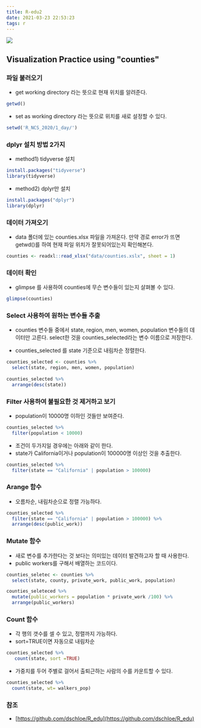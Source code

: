```yaml
---
title: R-edu2
date: 2021-03-23 22:53:23
tags: r
---
```

![](Images/sample2.png)
## Visualization Practice using "counties"
### 파일 불러오기
- get working directory 라는 뜻으로 현재 위치를 알려준다.
```r
getwd()
```
- set as working directory 라는 뜻으로 위치를 새로 설정할 수 있다.
```r
setwd('R_NCS_2020/1_day/')
```
 

### dplyr 설치 방법 2가지
- method1) tidyverse 설치 
```r
install.packages("tidyverse")
library(tidyverse)
```
- method2) dplyr만 설치 
```r
install.packages("dplyr")
library(dplyr)
```

### 데이터 가져오기
- data 폴더에 있는 counties.xlsx 파일을 가져온다. 
만약 경로 error가 뜨면 getwd()를 하여 현재 파일 위치가 잘못되어있는지 확인해본다.
  
```r 
counties <- readxl::read_xlsx("data/counties.xslx", sheet = 1)
```


### 데이터 확인
- glimpse 를 사용하여 counties에 무슨 변수들이 있는지 살펴볼 수 있다. 
```r
glimpse(counties) 
```

### Select 사용하여 원하는 변수들 추출
- counties 변수들 중에서 state, region, men, women, population 변수들의 데이터만 고른다.
select한 것을 counties_selected라는 변수 이름으로 저장한다.

- counties_selected 를 state 기준으로 내림차순 정렬한다. 
```r
counties_selected <- counties %>% 
  select(state, region, men, women, population)
  
counties_selected %>% 
  arrange(desc(state))
```


### Filter 사용하여 불필요한 것 제거하고 보기
- population이 10000명 이하인 것들만 보여준다.
```r
counties_selected %>% 
  filter(population < 10000)
```
- 조건이 두가지일 경우에는 아래와 같이 한다. 
- state가 California이거나 population이 100000명 이상인 것을 추출한다. 
```r
counties_selected %>% 
  filter(state == "California" | population > 100000)
```

### Arange 함수
- 오름차순, 내림차순으로 정렬 가능하다.
```r
counties_selected %>% 
  filter(state == "California" | population > 100000) %>%
  arrange(desc(public_work))
```

### Mutate 함수
- 새로 변수를 추가한다는 것 보다는 의미있는 데이터 발견하고자 할 때 사용한다. 
- public workers를 구해서 배열하는 코드이다. 
```r
counties_seletec <- counties %>%
  select(state, county, private_work, public_work, population)

counties_seleteced %>%
  mutate(public_workers = population * private_work /100) %>%
  arrange(public_workers) 
```

### Count 함수
- 각 행의 갯수를 셀 수 있고, 정렬까지 가능하다.
-  sort=TRUE이면 자동으로 내림차순
```r
counties_selected %>%
   count(state, sort =TRUE)
```
- 가중치를 두어 주별로 걸어서 출퇴근하는 사람의 수를 카운트할 수 있다. 
```r
counties_selected %>%
  count(state, wt= walkers_pop)
```

### 참조
- [https://github.com/dschloe/R_edu](https://github.com/dschloe/R_edu)